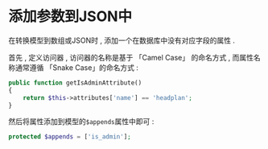 # 添加参数到JSON中

在转换模型到数组或JSON时 , 添加一个在数据库中没有对应字段的属性 .

首先 , 定义访问器 , 访问器的名称是基于 「Camel Case」 的命名方式 , 而属性名称通常遵循 「Snake Case」的命名方式 :

```php
public function getIsAdminAttribute()
{
    return $this->attributes['name'] == 'headplan';
}
```

然后将属性添加到模型的`$appends`属性中即可 :

```php
protected $appends = ['is_admin'];
```



